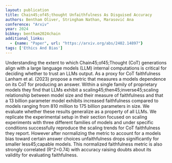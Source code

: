 ```yaml
---
layout: publication
title: Chain45;of45;thought Unfaithfulness As Disguised Accuracy
authors: Bentham Oliver, Stringham Nathan, Marasović Ana
conference: "Arxiv"
year: 2024
bibkey: bentham2024chain
additional_links:
  - {name: "Paper", url: "https://arxiv.org/abs/2402.14897"}
tags: ['Ethics And Bias']
---
```

Understanding the extent to which Chain45;of45;Thought (CoT) generations align with a large language models (LLM) internal computations is critical for deciding whether to trust an LLMs output. As a proxy for CoT faithfulness Lanham et al. (2023) propose a metric that measures a models dependence on its CoT for producing an answer. Within a single family of proprietary models they find that LLMs exhibit a scaling45;then45;inverse45;scaling relationship between model size and their measure of faithfulness and that a 13 billion parameter model exhibits increased faithfulness compared to models ranging from 810 million to 175 billion parameters in size. We evaluate whether these results generalize as a property of all LLMs. We replicate the experimental setup in their section focused on scaling experiments with three different families of models and under specific conditions successfully reproduce the scaling trends for CoT faithfulness they report. However after normalizing the metric to account for a models bias toward certain answer choices unfaithfulness drops significantly for smaller less45;capable models. This normalized faithfulness metric is also strongly correlated (R^2=0.74) with accuracy raising doubts about its validity for evaluating faithfulness.
